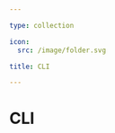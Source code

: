 ```yaml
---

type: collection

icon:
  src: /image/folder.svg

title: CLI

---
```


# CLI

<ShowBreadcrumb />

<ShowResources />
